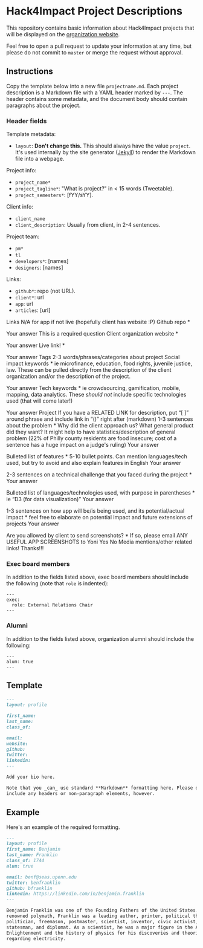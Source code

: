 # Hack4Impact Project Descriptions

This repository contains basic information about Hack4Impact projects that will
be displayed on the [organization website](http://hack4impact.org/projects).

Feel free to open a pull request to update your information at any time, but
please do not commit to `master` or merge the request without approval.


## Instructions

Copy the template below into a new file `projectname.md`. Each project description
is a Markdown file with a YAML header marked by `---`. The header contains some
metadata, and the document body should contain paragraphs about the project.

### Header fields

Template metadata:
- `layout`: **Don't change this.** This should always have the value `project`.
  It's used internally by the site generator ([Jekyll](https://jekyllrb.com/))
  to render the Markdown file into a webpage.

Project info:
- `project_name*`
- `project_tagline*`: "What is project?" in < 15 words (Tweetable).
- `project_semesters*`: [fYY/sYY].

Client info:
- `client_name`
- `client_description`: Usually from client, in 2-4 sentences. 

Project team:
- `pm*`
- `tl`
- `developers*`: [names]
- `designers`: [names]

Links:
- `github*`: repo (not URL).
- `client*`: url
- `app`: url
- `articles`: [url]

Links
N/A for app if not live (hopefully client has website :P)
Github repo *

Your answer
This is a required question
Client organization website *

Your answer
Live link! *

Your answer
Tags
2-3 words/phrases/categories about project
Social impact keywords *
ie microfinance, education, food rights, juvenile justice, law. These can be pulled directly from the description of the client organization and/or the description of the project.

Your answer
Tech keywords *
ie crowdsourcing, gamification, mobile, mapping, data analytics. These *should not* include specific technologies used (that will come later!)

Your answer
Project
If you have a RELATED LINK for description, put “[ ]” around phrase and include link in “()” right after (markdown)
1-3 sentences about the problem *
Why did the client approach us? What general product did they want? It might help to have statistics/description of general problem (22% of Philly county residents are food insecure; cost of a sentence has a huge impact on a judge's ruling)
Your answer

Bulleted list of features *
5-10 bullet points. Can mention languages/tech used, but try to avoid and also explain features in English
Your answer

2-3 sentences on a technical challenge that you faced during the project *
Your answer

Bulleted list of languages/technologies used, with purpose in parentheses *
ie “D3 (for data visualization)”
Your answer

1-3 sentences on how app will be/is being used, and its potential/actual impact *
feel free to elaborate on potential impact and future extensions of projects
Your answer

Are you allowed by client to send screenshots? *
If so, please email ANY USEFUL APP SCREENSHOTS to Yoni
Yes
No
Media mentions/other related links!
Thanks!!!


### Exec board members

In addition to the fields listed above, exec board members should include the
following (note that `role` is indented):

```
---
exec:
  role: External Relations Chair
---
```

### Alumni

In addition to the fields listed above, organization alumni should include the
following:

```
---
alum: true
---
```


## Template

```markdown
---
layout: profile

first_name:
last_name:
class_of:

email:
website:
github:
twitter:
linkedin:
---

Add your bio here.

Note that you _can_ use standard **Markdown** formatting here. Please don't
include any headers or non-paragraph elements, however.
```

## Example

Here's an example of the required formatting.

```markdown
---
layout: profile
first_name: Benjamin
last_name: Franklin
class_of: 1744
alum: true

email: benf@seas.upenn.edu
twitter: benfranklin
github: bfranklin
linkedin: https://linkedin.com/in/benjamin.franklin
---

Benjamin Franklin was one of the Founding Fathers of the United States. A
renowned polymath, Franklin was a leading author, printer, political theorist,
politician, freemason, postmaster, scientist, inventor, civic activist,
statesman, and diplomat. As a scientist, he was a major figure in the American
Enlightenment and the history of physics for his discoveries and theories
regarding electricity.
```
